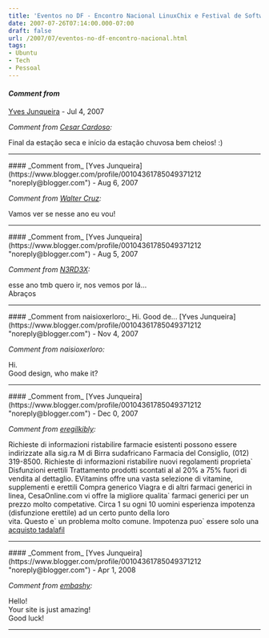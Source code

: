 ```yaml
---
title: 'Eventos no DF - Encontro Nacional LinuxChix e Festival de Software Livre'
date: 2007-07-26T07:14:00.000-07:00
draft: false
url: /2007/07/eventos-no-df-encontro-nacional.html
tags: 
- Ubuntu
- Tech
- Pessoal
---
```


#### _Comment from_
[Yves Junqueira](https://www.blogger.com/profile/00104361785049371212 "noreply@blogger.com") - <time datetime="2007-07-26T10:29:00.000-07:00">Jul 4, 2007</time>

_Comment from [Cesar Cardoso](http://fudeblog.zyakannazio.eti.br):_  
  
Final da estação seca e início da estação chuvosa bem cheios! :)
<hr />
#### _Comment from_
[Yves Junqueira](https://www.blogger.com/profile/00104361785049371212 "noreply@blogger.com") - <time datetime="2007-08-04T11:28:00.000-07:00">Aug 6, 2007</time>

_Comment from [Walter Cruz](http://devlog.waltercruz.com):_  
  
Vamos ver se nesse ano eu vou!
<hr />
#### _Comment from_
[Yves Junqueira](https://www.blogger.com/profile/00104361785049371212 "noreply@blogger.com") - <time datetime="2007-08-30T23:08:00.000-07:00">Aug 5, 2007</time>

_Comment from [N3RD3X](http://n3rd3x.blogspot.com):_  
  
esse ano tmb quero ir, nos vemos por lá...  
Abraços
<hr />
#### _Comment from naisioxerloro:_ Hi. Good de...
[Yves Junqueira](https://www.blogger.com/profile/00104361785049371212 "noreply@blogger.com") - <time datetime="2007-11-28T22:46:00.000-08:00">Nov 4, 2007</time>

_Comment from naisioxerloro:_  
  
Hi.  
Good design, who make it?
<hr />
#### _Comment from_
[Yves Junqueira](https://www.blogger.com/profile/00104361785049371212 "noreply@blogger.com") - <time datetime="2007-12-09T08:20:00.000-08:00">Dec 0, 2007</time>

_Comment from [eregilkibly](http://technorati.com/blogs/viagrarx1.blogspot.com):_  
  
Richieste di informazioni ristabilire farmacie esistenti possono essere indirizzate alla sig.ra M di Birra sudafricano Farmacia del Consiglio, (012) 319-8500. Richieste di informazioni ristabilire nuovi regolamenti proprieta\` Disfunzioni erettili Trattamento prodotti scontati al al 20% a 75% fuori di vendita al dettaglio. EVitamins offre una vasta selezione di vitamine, supplementi e erettili Compra generico Viagra e di altri farmaci generici in linea, CesaOnline.com vi offre la migliore qualita\` farmaci generici per un prezzo molto competative. Circa 1 su ogni 10 uomini esperienza impotenza (disfunzione erettile) ad un certo punto della loro  
vita. Questo e\` un problema molto comune. Impotenza puo\` essere solo una [acquisto tadalafil](http://technorati.com/blogs/viagrarx1.blogspot.com)
<hr />
#### _Comment from_
[Yves Junqueira](https://www.blogger.com/profile/00104361785049371212 "noreply@blogger.com") - <time datetime="2008-04-13T17:26:00.000-07:00">Apr 1, 2008</time>

_Comment from [embashy](http://buyxanax.ning.com/):_  
  
Hello!  
Your site is just amazing!  
Good luck!
<hr />
